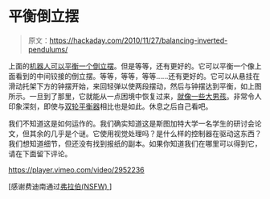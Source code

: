 # 平衡倒立摆

> 原文：<https://hackaday.com/2010/11/27/balancing-inverted-pendulums/>

上面的[机器人可以平衡一个倒立摆](http://vimeo.com/2952236)。但是等等，还有更好的。它可以平衡一个像上面看到的中间铰接的倒立摆。等等，等等，等等……还有更好的。它可以从悬挂在滑动托架下方的钟摆开始，来回轻弹以使两段摆动，然后与钟摆达到平衡，如上图所示。一旦到了那里，它就能从一点困境中恢复过来，[就像一些大男孩](http://hackaday.com/2010/05/19/balancing-cube-looks-more-like-a-star/)。非常令人印象深刻，即使与[双轮平衡器](http://hackaday.com/2010/07/10/try-as-you-might-scooty-wont-fall-over/)相比也是如此。休息之后自己看吧。

我们不知道这是如何运作的。我们确实知道这是斯图加特大学一名学生的研讨会论文，但其余的几乎是个谜。它使用视觉处理吗？是什么样的控制器在驱动这东西？我们想知道细节，但还没有找到报纸的副本。如果你知道我们在哪里可以得到它，请在下面留下评论。

<https://player.vimeo.com/video/2952236>

</div> <p>[感谢费迪南通过<a href="http://www.flabber.nl/linkdump/video/omgekeerde-pendulum-6841" target="_blank">弗拉伯(NSFW) </a> ]</p> </body> </html>